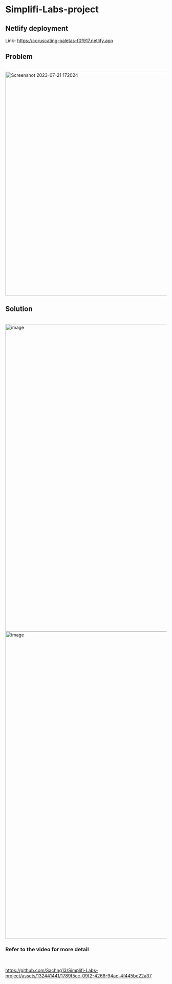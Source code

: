 # Simplifi-Labs-project

<h2>Netlify deployment </h2>

Link-  https://coruscating-paletas-f0f917.netlify.app 

<h2>Problem</h2>
<br>
<img width="699" alt="Screenshot 2023-07-21 172024" src="https://github.com/Sachng13/Simplifi-Labs-project/assets/132441441/9ed991f0-14c8-413f-8f4f-37c459447081">

<h2>Solution </h2>
<br>
<img width="960" alt="image" src="https://github.com/Sachng13/Simplifi-Labs-project/assets/132441441/5117fc9e-2cf4-4913-a14a-e4371485efea">
<img width="960" alt="image" src="https://github.com/Sachng13/Simplifi-Labs-project/assets/132441441/3a858b4b-b7e6-492c-8863-6b456aecc882">



<h3>Refer to the video for more detail</h3>
<br>



https://github.com/Sachng13/Simplifi-Labs-project/assets/132441441/1789f5cc-09f2-4268-94ac-4f445be22a37





